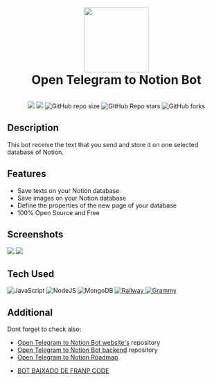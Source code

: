 <div align="center">
  <h1>
    <img
      src="https://i.ibb.co/v1bS7pj/icon-rounded-box.png"
      width="150px"
    >
    <br/>
    Open Telegram to Notion Bot
  </h1>
</div>

<p align="center"> <a href="https://t.me/OpenTelegramToNotionBot" target="_blank"><img alt="" src="https://img.shields.io/badge/Telegram-4797ff?style=normal&logo=Telegram&logoColor=white" style="vertical-align:center" /></a></p>

<p align="center">
    <img src="https://img.shields.io/github/issues/FranP-Code/Telegram-to-Notion-Bot?style=flat-square">
    <img src="https://img.shields.io/github/issues-pr/FranP-Code/Telegram-To-Notion-Bot?style=flat-square">
    <img alt="GitHub repo size" src="https://img.shields.io/github/repo-size/FranP-Code/Telegram-To-Notion-Bot?style=flat-square">
    <img alt="GitHub Repo stars" src="https://img.shields.io/github/stars/FranP-Code/Telegram-To-Notion-Bot?style=flat-square">
    <img alt="GitHub forks" src="https://img.shields.io/github/forks/FranP-Code/Telegram-To-Notion-Bot?style=flat-square">
</p>

## Description
This bot receive the text that you send and store it on one selected database of Notion.

## Features
- Save texts on your Notion database
- Save images on your Notion database
- Define the properties of the new page of your database
- 100% Open Source and Free
## Screenshots
 <img src="https://i.ibb.co/z73qrqg/index.png">
 <img src="https://i.ibb.co/pJ10w9j/Telegram-To-Notion-Bot-Demo-Acelerated.gif">

## Tech Used
 ![JavaScript](https://img.shields.io/badge/javascript-%23323330.svg?style=for-the-badge&logo=javascript&logoColor=%23F7DF1E)
 ![NodeJS](https://img.shields.io/badge/node.js-6DA55F?style=for-the-badge&logo=node.js&logoColor=white)
 ![MongoDB](https://img.shields.io/badge/MongoDB-%234ea94b.svg?style=for-the-badge&logo=mongodb&logoColor=white)
 <a href="https://railway.app">
 ![Railway](https://img.shields.io/badge/railway-444.svg?style=for-the-badge&logo=railway&logoColor=white)
 </a>
 <a href="https://grammy.dev">![Grammy](https://img.shields.io/badge/GrammY-009dca.svg?style=for-the-badge&logo=grammy&logoColor=white)</a>

## Additional

Dont forget to check also:
- [Open Telegram to Notion Bot website's](https://github.com/FranP-code/Open-Telegram-to-Notion-Website) repository
- [Open Telegram to Notion Bot backend](https://github.com/FranP-code/Open-Telegram-to-Notion-Backend) repository
- [Open Telegram to Notion Roadmap](https://franpcode.notion.site/franpcode/3ef68732c1f9426dbdaba21e20dc3509?v=660b09746d4d4ede877a477d3b628f02)
<!-- </> with 💛 by readMD (https://readmd.itsvg.in) -->

* [BOT BAIXADO DE FRANP CODE](https://github.com/FranP-code/Open-Telegram-to-Notion-Bot)